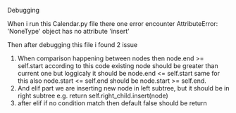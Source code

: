 Debugging

When i run this Calendar.py file there one error encounter 
AttributeError: 'NoneType' object has no attribute 'insert'

Then after debugging this file i found 2 issue 

1) When comparison happening  between nodes then node.end >= self.start according to this code existing node should be 
greater than current one but loggicaly it should be node.end <= self.start same for this also node.start <= self.end should be
node.start >= self.end.
2) And elif part we are inserting new node in left subtree, but it should be in right subtree e.g. return self.right_child.insert(node)
3) after elif if no condition match then default false should be return
